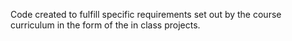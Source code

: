 Code created to fulfill specific requirements set out by the course curriculum in the form of the in class projects.

